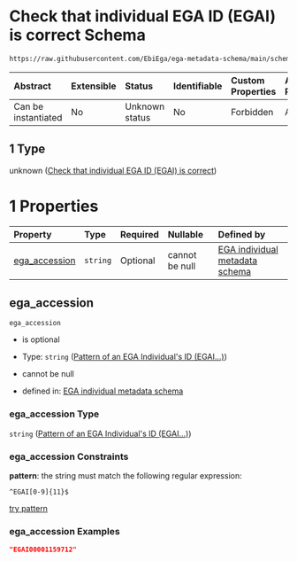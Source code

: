 # Check that individual EGA ID (EGAI) is correct Schema

```txt
https://raw.githubusercontent.com/EbiEga/ega-metadata-schema/main/schemas/EGA.individual.json#/properties/object_id/allOf/1
```



| Abstract            | Extensible | Status         | Identifiable | Custom Properties | Additional Properties | Access Restrictions | Defined In                                                                           |
| :------------------ | :--------- | :------------- | :----------- | :---------------- | :-------------------- | :------------------ | :----------------------------------------------------------------------------------- |
| Can be instantiated | No         | Unknown status | No           | Forbidden         | Allowed               | none                | [EGA.individual.json\*](../../../schemas/EGA.individual.json "open original schema") |

## 1 Type

unknown ([Check that individual EGA ID (EGAI) is correct](ega-14-properties-objects-ids-block-allof-check-that-individual-ega-id-egai-is-correct.md))

# 1 Properties

| Property                         | Type     | Required | Nullable       | Defined by                                                                                                                                                                                                                                           |
| :------------------------------- | :------- | :------- | :------------- | :--------------------------------------------------------------------------------------------------------------------------------------------------------------------------------------------------------------------------------------------------- |
| [ega\_accession](#ega_accession) | `string` | Optional | cannot be null | [EGA individual metadata schema](ega-12-definitions-pattern-of-an-ega-individuals-id-egai.md "https://raw.githubusercontent.com/EbiEga/ega-metadata-schema/main/schemas/EGA.individual.json#/properties/object_id/allOf/1/properties/ega_accession") |

## ega\_accession



`ega_accession`

*   is optional

*   Type: `string` ([Pattern of an EGA Individual's ID (EGAI...)](ega-12-definitions-pattern-of-an-ega-individuals-id-egai.md))

*   cannot be null

*   defined in: [EGA individual metadata schema](ega-12-definitions-pattern-of-an-ega-individuals-id-egai.md "https://raw.githubusercontent.com/EbiEga/ega-metadata-schema/main/schemas/EGA.individual.json#/properties/object_id/allOf/1/properties/ega_accession")

### ega\_accession Type

`string` ([Pattern of an EGA Individual's ID (EGAI...)](ega-12-definitions-pattern-of-an-ega-individuals-id-egai.md))

### ega\_accession Constraints

**pattern**: the string must match the following regular expression:&#x20;

```regexp
^EGAI[0-9]{11}$
```

[try pattern](https://regexr.com/?expression=%5EEGAI%5B0-9%5D%7B11%7D%24 "try regular expression with regexr.com")

### ega\_accession Examples

```json
"EGAI00001159712"
```
